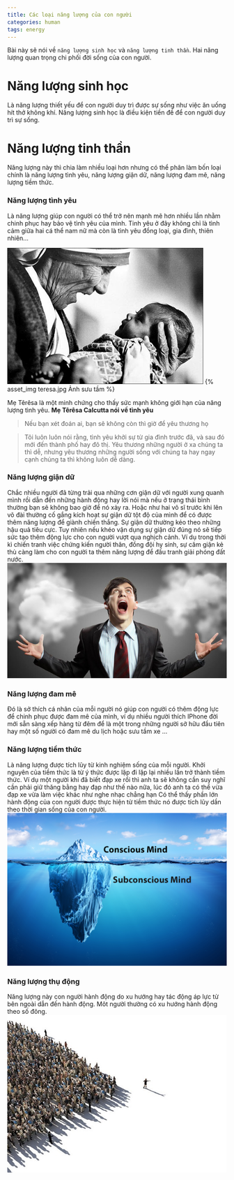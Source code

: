 ```yaml
---
title: Các loại năng lượng của con người
categories: human
tags: energy
---
```

Bài này sẽ nói về `năng lượng sinh học` và `năng lượng tinh thần`. Hai năng lượng quan trọng chi phối đời sống của con người.

# Năng lượng sinh học
Là năng lượng thiết yếu để con người duy trì được sự sống như việc ăn uống hít thở không khí. Năng lượng sinh học là điều kiện tiền đề để con người duy trì sự sống. 

# Năng lượng tinh thần
Năng lượng này thì chia làm nhiều loại hơn nhưng có thể phân làm bốn loại chính là năng lượng tình yêu, năng lượng giận dữ, năng lượng đam mê, năng lượng tiềm thức. 

### Năng lượng tình yêu
Là năng lượng giúp con người có thể trở nên mạnh mẽ hơn nhiều lần nhằm chinh phục hay bảo vệ tình yêu của mình. Tinh yêu ở đây không chỉ là tình cảm giữa hai cá thể nam nữ mà còn là tình yêu đồng loại, gia đình, thiên nhiên... 

![Ảnh sưu tầm](images/teresa.jpg)
{% asset_img teresa.jpg Ảnh sưu tầm %}

Mẹ Têrêsa là một minh chứng cho thấy sức mạnh không giới hạn của năng lượng tình yêu.
**Mẹ Têrêsa Calcutta nói về tình yêu**

>Nếu bạn xét đoán ai, bạn sẽ không còn thì giờ để yêu thương họ

>Tôi luôn luôn nói rằng, tình yêu khởi sự từ gia đình trước đã, và sau đó mới đến thành phố hay đô thị. Yêu thương những người ở xa chúng ta thì dễ, nhưng yêu thương những người sống với chúng ta hay ngay cạnh chúng ta thì không luôn dễ dàng.

### Năng lượng giận dữ
Chắc nhiều người đã từng trải qua những cơn giận dữ với người xung quanh mình rồi dẫn đến những hành động hay lời nói mà nếu ở trạng thái bình thường bạn sẽ không bao giờ để nó xảy ra. Hoặc như hai võ sĩ trước khi lên võ đài thường cố gắng kích hoạt sự giận dữ tột độ của mình để có được thêm năng lượng để giành chiến thắng. 
Sự giận dữ thường kéo theo những hậu quả tiêu cực. Tuy nhiên nếu khéo vận dụng sự giận dữ đúng nó sẽ tiếp sức tạo thêm động lực cho con người vượt qua nghịch cảnh.
Ví dụ trong thời kì chiến tranh việc chứng kiến người thân, đồng đội hy sinh, sự căm giận kẻ thù càng làm cho con người ta thêm năng lượng để đấu tranh giải phóng đất nước.
![Ảnh sưu tầm](images/angry.jpg)

### Năng lượng đam mê
Đó là sở thích cá nhân của mỗi người nó giúp con người có thêm động lực để chinh phục được đam mê của mình, ví dụ nhiều người thích IPhone đời mới sẵn sàng xếp hàng từ đêm để là một trong những người sở hữu đầu tiên hay một số người có đam mê du lịch hoặc sưu tầm xe ...

### Năng lượng tiềm thức
Là năng lượng được tích lũy từ kinh nghiệm sống của mỗi người. Khởi nguyên của tiềm thức là từ ý thức được lặp đi lặp lại nhiều lần trở thành tiềm thức.
Ví dụ một người khi đã biết đạp xe rồi thì anh ta sẽ không cần suy nghĩ cần phải giữ thăng bằng hay đạp như thế nào nữa, lúc đó anh ta có thể vừa đạp xe vừa làm việc khác như nghe nhạc chẳng hạn
Có thể thấy phần lớn hành động của con người được thực hiện từ tiềm thức nó được tích lũy dần theo thời gian sống của con người.
![Ảnh sưu tầm](images/subconscious_mind.jpg)

### Năng lượng thụ động
Năng lượng này con người hành động do xu hướng hay tác động áp lực từ bên ngoài dẫn đến hành động. 
Môt người thường có xu hướng hành động theo số đông.
![Ảnh sưu tầm](images/tam_ly_dam_dong.jpg)
